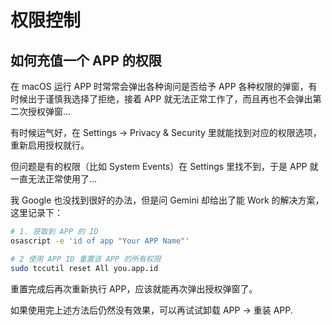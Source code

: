 # 权限控制

## 如何充值一个 APP 的权限

在 macOS 运行 APP 时常常会弹出各种询问是否给予 APP 各种权限的弹窗，有时候出于谨慎我选择了拒绝，接着 APP 就无法正常工作了，而且再也不会弹出第二次授权弹窗...

有时候运气好，在 Settings -> Privacy & Security 里就能找到对应的权限选项，重新启用授权就行。

但问题是有的权限（比如 System Events）在 Settings 里找不到，于是 APP 就一直无法正常使用了...

我 Google 也没找到很好的办法，但是问 Gemini 却给出了能 Work 的解决方案，这里记录下：

```bash
# 1. 获取到 APP 的 ID
osascript -e 'id of app "Your APP Name"'

# 2 使用 APP ID 重置该 APP 的所有权限
sudo tccutil reset All you.app.id
```

重置完成后再次重新执行 APP，应该就能再次弹出授权弹窗了。

如果使用完上述方法后仍然没有效果，可以再试试卸载 APP -> 重装 APP.



